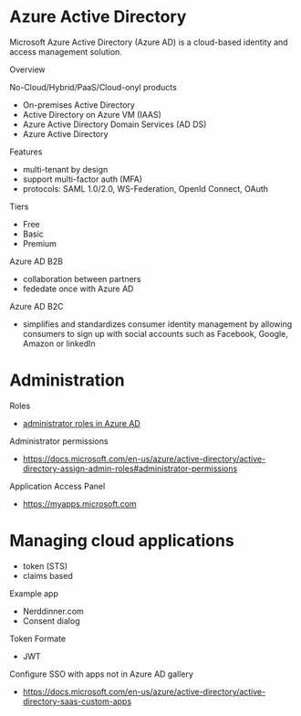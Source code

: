 # Azure Active Directory

Microsoft Azure Active Directory (Azure AD) is a cloud-based identity and access management solution.

Overview

No-Cloud/Hybrid/PaaS/Cloud-onyl products
- On-premises Active Directory
- Active Directory on Azure VM (IAAS)
- Azure Active Directory Domain Services (AD DS)
- Azure Active Directory

Features
- multi-tenant by design
- support multi-factor auth (MFA)
- protocols: SAML 1.0/2.0, WS-Federation, OpenId Connect, OAuth

Tiers
- Free
- Basic
- Premium


Azure AD B2B 
- collaboration between partners
- fededate once with Azure AD


Azure AD B2C
- simplifies and standardizes consumer identity management by allowing consumers to sign up with social accounts such as Facebook, Google, Amazon or linkedIn



# Administration


Roles
- [administrator roles in Azure AD](https://docs.microsoft.com/en-us/azure/active-directory/active-directory-assign-admin-roles)

Administrator permissions
- https://docs.microsoft.com/en-us/azure/active-directory/active-directory-assign-admin-roles#administrator-permissions


Application Access Panel
- https://myapps.microsoft.com


# Managing cloud applications
- token (STS)
- claims based

Example app
- Nerddinner.com
- Consent dialog

Token Formate
- JWT


Configure SSO with apps not in Azure AD gallery
- https://docs.microsoft.com/en-us/azure/active-directory/active-directory-saas-custom-apps



